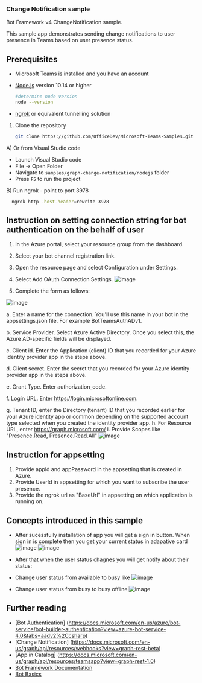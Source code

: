 ﻿### Change Notification sample

Bot Framework v4 ChangeNotification sample.

This sample app demonstrates sending change notifications to user presence in Teams based on user presence status.


## Prerequisites

- Microsoft Teams is installed and you have an account
- [Node.js](https://nodejs.org) version 10.14 or higher

    ```bash
    #determine node version
    node --version
    ```
- [ngrok](https://ngrok.com/) or equivalent tunnelling solution

1) Clone the repository

    ```bash
    git clone https://github.com/OfficeDev/Microsoft-Teams-Samples.git
    ```

  A) Or from Visual Studio code

  - Launch Visual Studio code
  - File -> Open Folder
  - Navigate to `samples/graph-change-notification/nodejs` folder
  - Press `F5` to run the project

  B) Run ngrok - point to port 3978

   ```bash
     ngrok http -host-header=rewrite 3978
   ```  
    
## Instruction on setting connection string for bot authentication on the behalf of user
1. In the Azure portal, select your resource group from the dashboard.

2. Select your bot channel registration link.

3. Open the resource page and select Configuration under Settings.

4. Select Add OAuth Connection Settings.
![image](https://user-images.githubusercontent.com/85864414/121879805-df15cb00-cd2a-11eb-8076-1236ccb1bbfc.PNG)
5. Complete the form as follows:

![image](https://user-images.githubusercontent.com/85864414/122000240-1d16fb80-cdcc-11eb-8aeb-a1dc898f947e.PNG)

a. Enter a name for the connection. You'll use this name in your bot in the appsettings.json file. For example BotTeamsAuthADv1.

b. Service Provider. Select Azure Active Directory. Once you select this, the Azure AD-specific fields will be displayed.

c. Client id. Enter the Application (client) ID that you recorded for your Azure identity provider app in the steps above.

d. Client secret. Enter the secret that you recorded for your Azure identity provider app in the steps above.

e. Grant Type. Enter authorization_code.

f. Login URL. Enter https://login.microsoftonline.com.

g. Tenant ID, enter the Directory (tenant) ID that you recorded earlier for your Azure identity app or common depending on the supported account type selected when you created the identity provider app.
h. For Resource URL, enter https://graph.microsoft.com/
i. Provide  Scopes like "Presence.Read, Presence.Read.All"
![image](https://user-images.githubusercontent.com/85864414/121880473-af1af780-cd2b-11eb-8166-837425ef186f.PNG)

## Instruction for appsetting
1. Provide appId and appPassword in the appsetting that is created in Azure.
2. Provide UserId in appsetting for which you want to subscribe the user presence.
3. Provide the ngrok url as  "BaseUrl" in appsetting on which application is running on.


## Concepts introduced in this sample
- After sucessfully installation of app you will get a sign in button. When sign in is complete then you get your current status in adapative card
![image](https://user-images.githubusercontent.com/85864414/122000447-741cd080-cdcc-11eb-9833-54f87cd7567f.PNG)
![image](https://user-images.githubusercontent.com/85864414/121878949-ebe5ef00-cd29-11eb-8ab0-683ce3ffbfcb.PNG)

- After that when the user status chagnes you will get notify about their status: 
- Change user status from available to busy like
![image](https://user-images.githubusercontent.com/85864414/121879184-30718a80-cd2a-11eb-88b5-2a422042990b.PNG)
- Change user status from busy to busy offline
 ![image](https://user-images.githubusercontent.com/85864414/121879374-63b41980-cd2a-11eb-8ed4-1b92035ff9c1.PNG)


 
 
## Further reading
- [Bot Authentication] (https://docs.microsoft.com/en-us/azure/bot-service/bot-builder-authentication?view=azure-bot-service-4.0&tabs=aadv2%2Ccsharp)
- [Change Notification] (https://docs.microsoft.com/en-us/graph/api/resources/webhooks?view=graph-rest-beta)
- [App in Catalog] (https://docs.microsoft.com/en-us/graph/api/resources/teamsapp?view=graph-rest-1.0)
- [Bot Framework Documentation](https://docs.botframework.com)
- [Bot Basics](https://docs.microsoft.com/azure/bot-service/bot-builder-basics?view=azure-bot-service-4.0)
